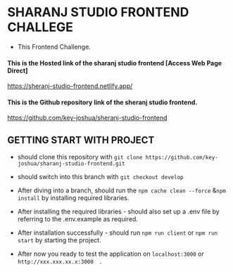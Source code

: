 # SHARANJ STUDIO FRONTEND CHALLEGE

- This Frontend Challenge.

#### This is the Hosted link of the sharanj studio frontend [Access Web Page Direct]

https://sheranj-studio-frontend.netlify.app/

#### This is the Github repository link of the sheranj studio frontend.

https://github.com/key-joshua/sheranj-studio-frontend


## GETTING START WITH PROJECT

- should clone this repository with ```git clone https://github.com/key-joshua/sharanj-studio-frontend.git```
- should switch into this branch with ```git checkout develop```

- After diving into a branch, should run the ```npm cache clean --force``` &```npm install``` by installing required libraries.
- After installing the required libraries - should also set up a .env file by referring to the .env.example as required.

- After installation successfully - should run ```npm run client``` or ```npm run start``` by starting the project.
- After now you ready to test the application on ```localhost:3000``` or ```http://xxx.xxx.xx.x:3000  ```.
